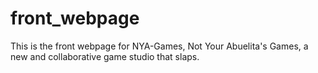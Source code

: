 # front_webpage
This is the front webpage for NYA-Games, Not Your Abuelita's Games, a new and collaborative game studio that slaps.
